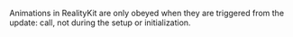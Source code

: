 Animations in RealityKit are only obeyed when they are triggered
from the update: call, not during the setup or initialization.